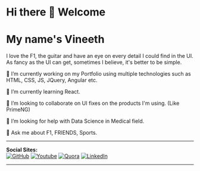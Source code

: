 # Hi there 👋 Welcome  
# My name's Vineeth 

I love the F1, the guitar and have an eye on every detail I could find in the UI. As fancy as the UI can get, sometimes I believe, it's better to be simple.

🔭 I’m currently working on my Portfolio using multiple technologies such as HTML, CSS, JS, JQuery, Angular etc.

🌱 I’m currently learning React.

👯 I’m looking to collaborate on UI fixes on the products I'm using. (Like PrimeNG)

🤔 I’m looking for help with Data Science in Medical field.

💬 Ask me about F1, FRIENDS, Sports.

---
**Social Sites:**  
[![GitHub](http://img.shields.io/badge/Follow-Follow?style=social&logo=github)](https://github.com/vinnyab28)
[![Youtube](http://img.shields.io/badge/Subscribe-Subscribe?style=social&logo=youtube)](https://www.youtube.com/c/VineethPrakash28/)
[![Quora](http://img.shields.io/badge/Follow-Follow?style=social&logo=quora)](https://www.quora.com/profile/Vineeth-Prakash)
[![LinkedIn](http://img.shields.io/badge/Connect-Connect?style=social&logo=linkedin)](https://in.linkedin.com/in/vineeth-prakash)
<!-- [![Instagram](http://img.shields.io/badge/Follow-Follow?style=social&logo=instagram)](https://www.instagram.com/vinny_ab28) -->
---
<!-- ![HTML 5](https://img.icons8.com/color/32/000000/html-5.png "HTML 5") ![CSS3](https://img.icons8.com/color/256/css3.png "CSS3") ![Javascript](https://img.icons8.com/color/256/javascript--v1.png "Javascript") [Angular](https://img.icons8.com/external-tal-revivo-shadow-tal-revivo/256/external-angular-a-typescript-based-open-source-web-application-framework-logo-shadow-tal-revivo.png "Angular") [Bootstrap](https://img.icons8.com/color/256/bootstrap.png "Bootstrap") [Tailwind CSS](https://img.icons8.com/color/256/tailwindcss.png "Tailwind CSS") [Nodejs](https://img.icons8.com/color/256/nodejs.png "Nodejs") [SCSS](https://img.icons8.com/color/256/sass.png "SCSS") [MySQL](https://img.icons8.com/color/256/mysql.png "MySQL") [MongoDB](https://img.icons8.com/color/256/mongodb.png  "MongoDB") [Python](https://img.icons8.com/color/256/pythond.png  "Python") [GIT](https://img.icons8.com/color/256/git.png "GIT") [Visual Studio Code](https://icons8.com/icon/9OGIyU8hrxW5/visual-studio-code-2019 "Visual Studio Code") [Atom Editor](https://icons8.com/icon/38803/atom-editor "Atom Editor") [Notepad++](https://icons8.com/icon/67169/notepad%2B%2B "Notepad++") -->

<!--
**vinnyab28/vinnyab28** is a ✨ _special_ ✨ repository because its `README.md` (this file) appears on your GitHub profile.

Here are some ideas to get you started:

- 🔭 I’m currently working on ...
- 🌱 I’m currently learning ...
- 👯 I’m looking to collaborate on ...
- 🤔 I’m looking for help with ...
- 💬 Ask me about ...
- 📫 How to reach me: ...
- 😄 Pronouns: ...
- ⚡ Fun fact: ...
-->
